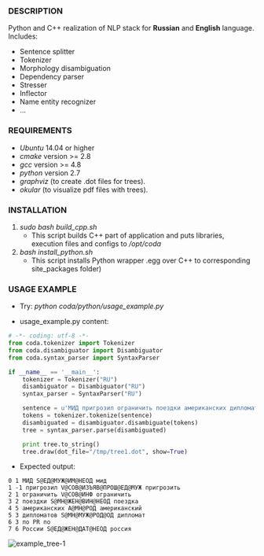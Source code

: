 ### DESCRIPTION
Python and C++ realization of NLP stack for **Russian** and **English** language. Includes:

* Sentence splitter
* Tokenizer
* Morphology disambiguation
* Dependency parser
* Stresser
* Inflector
* Name entity recognizer
* ...

### REQUIREMENTS

* *Ubuntu* 14.04 or higher
* *cmake* version >= 2.8
* *gcc* version >= 4.8
* *python* version 2.7
* *graphviz* (to create .dot files for trees).
* *okular* (to visualize pdf files with trees).

### INSTALLATION
1. *sudo bash build_cpp.sh* 
    + This script builds C++ part of application and puts libraries, execution files and configs to */opt/coda*
2. *bash install_python.sh*
    + This script installs Python wrapper .egg over C++ to corresponding site_packages folder)

### USAGE EXAMPLE
* Try: *python coda/python/usage_example.py*

* usage_example.py content:
```python 
# -*- coding: utf-8 -*-
from coda.tokenizer import Tokenizer
from coda.disambiguator import Disambiguator
from coda.syntax_parser import SyntaxParser

if __name__ == '__main__':
    tokenizer = Tokenizer("RU")
    disambiguator = Disambiguator("RU")
    syntax_parser = SyntaxParser("RU")

    sentence = u'МИД пригрозил ограничить поездки американских дипломатов по России.'
    tokens = tokenizer.tokenize(sentence)
    disambiguated = disambiguator.disambiguate(tokens)
    tree = syntax_parser.parse(disambiguated)

    print tree.to_string()
    tree.draw(dot_file="/tmp/tree1.dot", show=True)
```
* Expected output:
``` 
0 1 МИД S@ЕД@МУЖ@ИМ@НЕОД мид
1 -1 пригрозил V@СОВ@ИЗЪЯВ@ПРОШ@ЕД@МУЖ пригрозить
2 1 ограничить V@СОВ@ИНФ ограничить
3 2 поездки S@МН@ЖЕН@ВИН@НЕОД поездка
4 5 американских A@МН@РОД американский
5 3 дипломатов S@МН@МУЖ@РОД@ОД дипломат
6 3 по PR по
7 6 России S@ЕД@ЖЕН@ДАТ@НЕОД россия
```
![example_tree-1](https://cloud.githubusercontent.com/assets/6217675/20967627/b846dbb4-bc80-11e6-931e-93f7ebc97c44.png)
